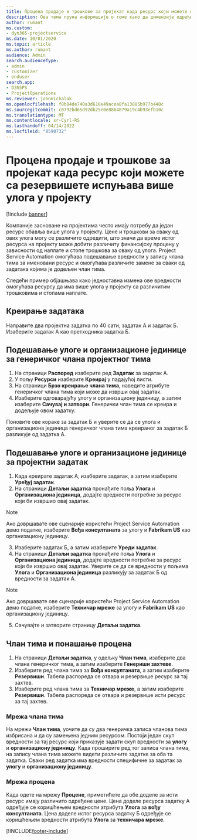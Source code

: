 ```yaml
---
title: Процена продаје и трошкове за пројекат када ресурс који можете са резервишете испуњава више улога у пројекту
description: Ова тема пружа информације о томе како да димензије одређивања цена могу да се користе за подршку проценама цена и трошкова за ресурс који испуњава више улога у пројекту.
author: rumant
ms.custom:
- dyn365-projectservice
ms.date: 10/01/2020
ms.topic: article
ms.author: rumant
audience: Admin
search.audienceType:
- admin
- customizer
- enduser
search.app:
- D365PS
- ProjectOperations
ms.reviewer: johnmichalak
ms.openlocfilehash: f8b84de740a3d610e49acea8fa13885b977b440c
ms.sourcegitcommit: c0792bd65d92db25e0e8864879a19c4b93efb10c
ms.translationtype: MT
ms.contentlocale: sr-Cyrl-RS
ms.lasthandoff: 04/14/2022
ms.locfileid: "8590732"
---
```

# <a name="estimate-project-sales-and-costs-when-a-bookable-resource-fills-multiple-roles-for-a-project"></a>Процена продаје и трошкове за пројекат када ресурс који можете са резервишете испуњава више улога у пројекту 

[!include [banner](../includes/psa-now-project-operations.md)]

Компаније засноване на пројектима често имају потребу да један ресурс обавља више улога у пројекту. Цене и трошкови за сваку од ових улога могу се различито одредити, што значи да време истог ресурса на пројекту може добити различиту финансијску процену у зависности од наплате и стопе трошкова за сваку од улога. Project Service Automation омогућава подешавање вредности у запису члана тима за именовани ресурс и омогућава различите замене за сваки од задатака којима је додељен члан тима.

Следећи пример објашњава како једноставна измена ове вредности омогућава ресурсу да има више улога у пројекту са различитим трошковима и стопама наплате.

## <a name="create-tasks"></a>Креирање задатака
Направите два пројектна задатка по 40 сати, задатак А и задатак Б. Изаберите задатак А као претходника задатка Б.

## <a name="set-up-role-and-organization-unit-for-a-generic-project-team-member"></a>Подешавање улоге и организационе јединице за генеричког члана пројектног тима

1. На страници **Распоред** изаберите ред **Задатак** за задатак А. 
2. У пољу **Ресурси** изаберите **Креирај** у падајућој листи.
3. На страници **Брзо креирање члана тима**, наведите атрибуте генеричког члана тима који може да изврши овај задатак.
4. Изаберите одговарајућу улогу и организациону јединицу, а затим изаберите **Сачувај и затвори**. Генерички члан тима се креира и додељује овом задатку. 

Поновите ове кораке за задатак Б и уверите се да се улога и организациона јединица генеричког члана тима креираног за задатак Б разликује од задатка А. 

## <a name="set-up-role-and-organization-unit-for-a-project-task"></a>Подешавање улоге и организационе јединице за пројектни задатак

1. Када креирате задатак А, изаберите задатак, а затим изаберите **Уређуј задатак**.
2. На страници **Детаљи задатка** пронађите поља **Улога** и **Организациона јединица**, додајте вредности потребне за ресурс који би извршио овај задатак. 

  > [!NOTE]
  > Ако довршавате ове сценарије користећи Project Service Automation демо податке, изаберите **Вођа консултаната** за улогу и **Fabrikam US** као организациону јединицу.

3. Изаберите задатак Б, а затим изаберите **Уреди задатак**.
4. На страници **Детаљи задатка** пронађите поља **Улога** и **Организациона јединица**, додајте вредности потребне за ресурс који би извршио овај задатак. Уверите се да се вредности у пољима **Улога** и **Организациона јединица** разликују за задатак Б од вредности за задатак А. 

  > [!NOTE]
  > Ако довршавате ове сценарије користећи Project Service Automation демо податке, изаберите **Техничар мреже** за улогу и **Fabrikam US** као организациону јединицу.

5. Сачувајте и затворите страницу **Детаљи задатка**. 

## <a name="team-member-and-estimates-behavior"></a>Члан тима и понашање процена 

1. На страници **Детаљи задатка**, у одељку **Члан тима**, изаберите два члана генеричког тима, а затим изаберите **Генериши захтеве**. 
2. Изаберите ред члана тима за **Вођа консултаната**, а затим изаберите **Резервиши**. Табела распореда се отвара и резервише ресурс за тај захтев.
3. Изаберите ред члана тима за **Техничар мреже**, а затим изаберите **Резервиши**. Табела распореда се отвара и резервише исти ресурс за тај захтев.

### <a name="team-member-grid"></a>Мрежа члана тима 
На мрежи **Члан тима**, уочите да су два генеричка записа чланова тима избрисана и да су замењена једним ресурсом. Постоји један скуп вредности за тај ресурс који приказује задати скуп вредности за **улогу** и **организациону јединицу**.
Када проширите ред тог записа члана тима, на запису члана тима можете видети различите задатке за оба та задатка. Сваки ред задатка има вредности специфичне за задатак за **улогу** и **организациону јединицу**. 

### <a name="estimates-grid"></a>Мрежа процена 
Када одете на мрежу **Процене**, приметићете да обе доделе за исти ресурс имају различито одређене цене.
Цена доделе ресурса задатку А одређује се коришћењем вредности атрибута **Улога** за **вођу консултаната**. Цена доделе истог ресурса задатку Б одређује се коришћењем вредности атрибута **Улога** за **техничара мреже**.



[!INCLUDE[footer-include](../includes/footer-banner.md)]
